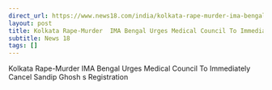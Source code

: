 ```yaml
---
direct_url: https://www.news18.com/india/kolkata-rape-murder-ima-bengal-urges-medical-council-to-immediately-cancel-sandip-ghoshs-registration-9054491.html
layout: post
title: Kolkata Rape-Murder  IMA Bengal Urges Medical Council To Immediately Cancel Sandip Ghosh s Registration
subtitle: News 18
tags: []
---
```


Kolkata Rape-Murder  IMA Bengal Urges Medical Council To Immediately Cancel Sandip Ghosh s Registration
